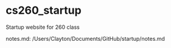 # cs260_startup
Startup website for 260 class

notes.md:
/Users/Clayton/Documents/GitHub/startup/notes.md